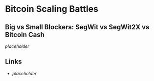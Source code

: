
# Bitcoin Scaling Battles
## Big vs Small Blockers: SegWit vs SegWit2X vs Bitcoin Cash

_placeholder_

## Links

* _placeholder_
